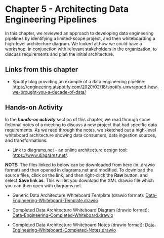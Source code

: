 # Chapter 5 - Architecting Data Engineering Pipelines

In this chapter, we reviewed an approach to developing data engineering pipelines by
identifying a limited-scope project, and then whiteboarding a high-level architecture
diagram. We looked at how we could have a workshop, in conjunction with relevant
stakeholders in the organization, to discuss requirements and plan the initial architecture.

## Links from this chapter

- Spotify blog providing an example of a data engineering pipeline: https://engineering.atspotify.com/2020/02/18/spotify-unwrapped-how-we-brought-you-a-decade-of-data/

## Hands-on Activity
In the ***hands-on activity*** section of this chapter, we read through some fictional notes of a meeting to discuss a new project that had specific data requirements. As we read through the notes, we sketched out a high-level whiteboard architecture showing data consumers, data ingestion sources, and transformations. 

- Link to diagrams.net - an online architecture design tool: https://www.diagrams.net/.  

**NOTE:** The files linked to below can be downloaded from here (in .drawio format) and then opened in diagrams.net and modified. To download the source files, click on the link, and then right-click the **Raw** button, and select **Save link as**. This will let you download the XML draw.io file which you can then open with diagrams.net. 

- Generic Data Architecture Whiteboard Template (drawio format): [Data-Engineering-Whiteboard-Template.drawio](Data-Engineering-Whiteboard-Template.drawio)

- Completed Data Architecture Whiteboard Diagram (drawio format): [Data-Engineering-Completed-Whiteboard.drawio](Data-Engineering-Completed-Whiteboard.drawio)

- Completed Data Architecture Whiteboard Notes (drawio format): [Data-Engineering-Whiteboard-Completed-Notes.drawio](Data-Engineering-Whiteboard-Completed-Notes.drawio)

